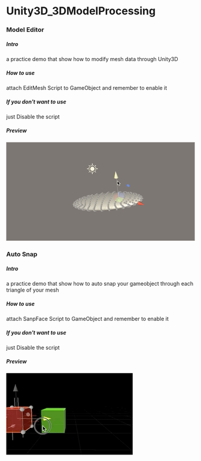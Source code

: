 # Unity3D_3DModelProcessing


<div>
    <h3>Model Editor</h3>
    <h5>Intro</h5>
    <p> a practice demo that show how to modify mesh data through Unity3D </p>
    <h5>How to use</h5>
    <p> attach EditMesh Script to GameObject and remember to enable it</p>
    <h5>If you don't want to use</h5>
    <p> just Disable the script</p>
    <h5>Preview</h5>
    <img src="img/vertexModify.gif">
    <h3>Auto Snap</h3>
    <h5>Intro</h5>
    <p> a practice demo that show how to auto snap your gameobject through each triangle of your mesh</p>
    <h5>How to use</h5>
    <p> attach SanpFace Script to GameObject and remember to enable it</p>
    <h5>If you don't want to use</h5>
    <p> just Disable the script</p>
    <h5>Preview</h5>
    <img src="img/AutoSnap.gif">
</div>